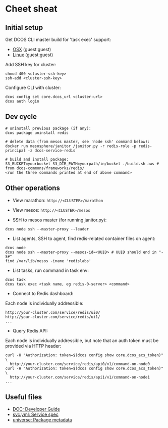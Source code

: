 # Cheet sheat

## Initial setup

Get DCOS CLI master build for 'task exec' support:
- [OSX](https://teamcity.mesosphere.io/repository/download/DcosIo_DcosCli_OsX_MacBinary/568526:id/dcos) (guest:guest)
- [Linux](https://teamcity.mesosphere.io/repository/download/DcosIo_DcosCli_Linux_Binary/568667:id/dcos) (guest:guest)

Add SSH key for cluster:
```
chmod 400 <cluster-ssh-key>
ssh-add <cluster-ssh-key>
```

Configure CLI with cluster:
```
dcos config set core.dcos_url <cluster-url>
dcos auth login
```

## Dev cycle

```
# uninstall previous package (if any):
dcos package uninstall redis

# delete data (from mesos master, see 'node ssh' command below):
docker run mesosphere/janitor /janitor.py -r redis-role -p redis-principal -z dcos-service-redis

# build and install package:
S3_BUCKET=yourbucket S3_DIR_PATH=yourpath/in/bucket ./build.sh aws # from dcos-commons/frameworks/redis/
<run the three commands printed at end of above command>
```

## Other operations

- View marathon: `http://<CLUSTER>/marathon`
- View mesos: `http://<CLUSTER>/mesos`

- SSH to mesos master (for running janitor.py):
```
dcos node ssh --master-proxy --leader
```

- List agents, SSH to agent, find redis-related container files on agent:
```
dcos node
dcos node ssh --master-proxy --mesos-id=<UUID> # UUID should end in "-S#"
find /var/lib/mesos -iname 'redislabs'
```

- List tasks, run command in task env:
```
dcos task
dcos task exec <task name, eg redis-0-server> <command>
```

- Connect to Redis dashboard:

Each node is individually addressible:
```
http://your-cluster.com/service/redis/ui0/
http://your-cluster.com/service/redis/ui1/
...
```

- Query Redis API:

Each node is individually addressible, but note that an auth token must be provided via HTTP header:
```
curl -H "Authorization: token=$(dcos config show core.dcos_acs_token)" \
  http://your-cluster.com/service/redis/api0/v1/command-on-node0
curl -H "Authorization: token=$(dcos config show core.dcos_acs_token)" \
  http://your-cluster.com/service/redis/api1/v1/command-on-node1
...
```

## Useful files

- [DOC: Developer Guide](../../docs/pages/dev-guide/developer-guide.md)
- [svc.yml: Service spec](src/main/dist/svc.yml)
- [universe: Package metadata](universe/)
